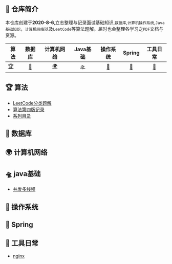 ## 🚀 仓库简介

本仓库创建于**2020-8-6**,立志整理与记录面试基础知识,`数据库`,`计算机操作系统`,`Java基础知识`，`计算机网络`以及`LeetCode`等算法题解。届时也会整理各学习之`PDF`文档与资源。


| 算法                                            |                          数据库                          |                          计算机网络                          |                          Java基础                          |                          操作系统                          |                          Spring                          |                          工具日常                          |
| ----------------------------------------------- | :------------------------------------------------------: | :----------------------------------------------------------: | :--------------------------------------------------------: | :--------------------------------------------------------: | :------------------------------------------------------: | :--------------------------------------------------------: |
| [🏆](https://github.com/maycope/May-Nodes#-算法) | [📖](https://github.com/maycope/May-Nodes#-数据库) | [🌍](https://github.com/maycope/May-Nodes#-计算机网络) | [🛸](https://github.com/maycope/May-Nodes#-Java基础) | [🔑](https://github.com/maycope/May-Nodes#-操作系统) | [🎈](https://github.com/maycope/May-Nodes#-Spring) | [🔧](https://github.com/maycope/May-Nodes#-工具日常) |





## 🏆 算法
* [LeetCode分类题解](https://github.com/maycope/Leetcode-Classic)
* [算法第四版记录](https://github.com/maycope/Algorithms4-Emphasis)
* [系列目录]()


##  📖 数据库


## 🌍 计算机网络



## 🛸 java基础

* [并发多线程](https://github.com/maycope/May-Nodes/blob/master/Java/并发多线程.md)

## 🔑 操作系统



## 🎈 Spring 



## 🔧 工具日常
* [nginx](https://github.com/maycope/May-Nodes/blob/master/toos/nginx.md)

